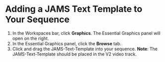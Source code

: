 # Adding a JAMS Text Template to Your Sequence

1. In the Workspaces bar, click **Graphics**. The Essential Graphics panel will open on the right.
2. In the Essential Graphics panel, click the **Browse** tab.
3. Click and drag the JAMS-Text-Template into your sequence. **Note**: The JAMS-Text-Template should be placed in the V2 video track.



